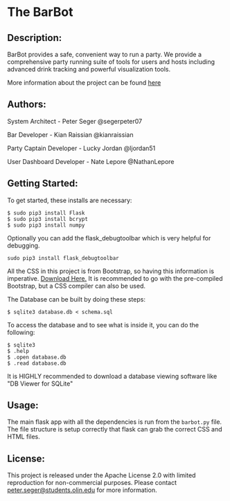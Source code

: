 # The BarBot

## Description:
BarBot provides a safe, convenient way to run a party. We provide a comprehensive party running suite of tools for users and hosts including advanced drink tracking and powerful visualization tools.

More information about the project can be found [here](http://peterhenryseger.com/BarBot/)

## Authors:
System Architect - Peter Seger @segerpeter07

Bar Developer - Kian Raissian @kianraissian

Party Captain Developer - Lucky Jordan @ljordan51

User Dashboard Developer - Nate Lepore @NathanLepore

## Getting Started:
To get started, these installs are necessary:

```
$ sudo pip3 install Flask
$ sudo pip3 install bcrypt
$ sudo pip3 install numpy
```
Optionally you can add the flask_debugtoolbar which is very helpful for debugging.
```
sudo pip3 install flask_debugtoolbar
```
All the CSS in this project is from Bootstrap, so having this information is imperative. [Download Here.](http://getbootstrap.com/getting-started/#download) It is recommended to go with the pre-compiled Bootstrap, but a CSS compiler can also be used.

The Database can be built by doing these steps:
```
$ sqlite3 database.db < schema.sql
```
To access the database and to see what is inside it, you can do the following:
```
$ sqlite3
$ .help
$ .open database.db
$ .read database.db
```
It is HIGHLY recommended to download a database viewing software like "DB Viewer for SQLite"

## Usage:
The main flask app with all the dependencies is run from the `barbot.py` file. The file structure is setup correctly that flask can grab the correct CSS and HTML files.

## License:
This project is released under the Apache License 2.0 with limited reproduction for non-commercial purposes.
Please contact [peter.seger@students.olin.edu](mailto:peter.seger@students.olin.edu) for more information.
